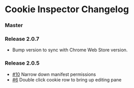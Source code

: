 # Cookie Inspector Changelog

### Master

### Release 2.0.7

- Bump version to sync with Chrome Web Store version.

### Release 2.0.5

- [#10](https://github.com/westoque/cookie_inspector/pull/10) Narrow down manifest permissions
- [#6](https://github.com/westoque/cookie_inspector/pull/6) Double click cookie row to bring up editing pane
